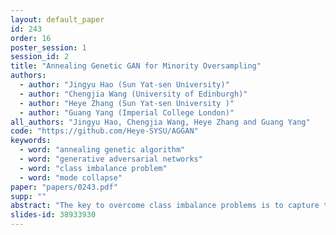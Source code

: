 ```yaml
---
layout: default_paper
id: 243
order: 16
poster_session: 1
session_id: 2
title: "Annealing Genetic GAN for Minority Oversampling"
authors:
  - author: "Jingyu Hao (Sun Yat-sen University)"
  - author: "Chengjia Wang (University of Edinburgh)"
  - author: "Heye Zhang (Sun Yat-sen University )"
  - author: "Guang Yang (Imperial College London)"
all_authors: "Jingyu Hao, Chengjia Wang, Heye Zhang and Guang Yang"
code: "https://github.com/Heye-SYSU/AGGAN"
keywords:
  - word: "annealing genetic algorithm"
  - word: "generative adversarial networks"
  - word: "class imbalance problem"
  - word: "mode collapse"
paper: "papers/0243.pdf"
supp: ""
abstract: "The key to overcome class imbalance problems is to capture the distribution of minority class accurately. Generative Adversarial Networks (GANs) have shown some potentials to tackle class imbalance problems due to their capability of reproducing data distributions given ample training data samples. However, the scarce samples of one or more classes still pose a great challenge for GANs to learn accurate distributions for the minority classes. In this work, we propose an Annealing Genetic GAN (AGGAN) method, which aims to reproduce the distributions closest to the ones of the minority classes using only limited data samples. Our AGGAN renovates the training of GANs as an evolutionary process that incorporates the mechanism of simulated annealing. In particular, the generator uses different training strategies to generate multiple offspring and retain the best. Then, we use the Metropolis criterion in the simulated annealing to decide whether we should update the best offspring for the generator. As the Metropolis criterion allows a certain chance to accept the worse solutions, it enables our AGGAN steering away from the local optimum. According to both theoretical analysis and experimental studies on multiple imbalanced image datasets, we prove that the proposed training strategy can enable our AGGAN to reproduce the distributions of minority classes from scarce samples and provide an effective and robust solution for the class imbalance problem."
slides-id: 38933930
---
```

